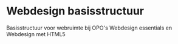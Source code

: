 # Webdesign basisstructuur
Basisstructuur voor webruimte bij OPO's Webdesign essentials en Webdesign met HTML5
